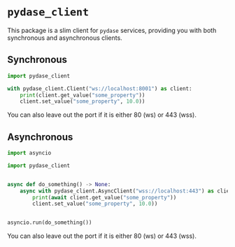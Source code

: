 # `pydase_client`

This package is a slim client for `pydase` services, providing you with both synchronous
and asynchronous clients.

## Synchronous
```python
import pydase_client

with pydase_client.Client("ws://localhost:8001") as client:
    print(client.get_value("some_property"))
    client.set_value("some_property", 10.0))
```

You can also leave out the port if it is either 80 (ws) or 443 (wss).

## Asynchronous
```python
import asyncio

import pydase_client


async def do_something() -> None:
    async with pydase_client.AsyncClient("wss://localhost:443") as client:
        print(await client.get_value("some_property"))
        client.set_value("some_property", 10.0))


asyncio.run(do_something())
```

You can also leave out the port if it is either 80 (ws) or 443 (wss).

